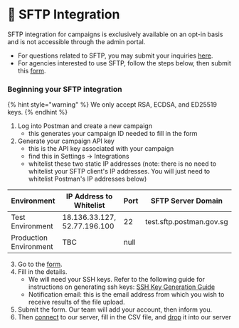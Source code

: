 # 📂 SFTP Integration

SFTP integration for campaigns is exclusively available on an opt-in basis and is not accessible through the admin portal.&#x20;

* For questions related to SFTP, you may submit your inquiries [here](https://form.gov.sg/657025a2d2bd350012c82eb0).&#x20;
* For agencies interested to use SFTP, follow the steps below, then submit this [form](https://go.gov.sg/sftp-interest-form).

### Beginning your SFTP integration

{% hint style="warning" %}
We only accept RSA, ECDSA, and ED25519 keys.
{% endhint %}

1. Log into Postman and create a new campaign
   * this generates your campaign ID needed to fill in the form
2. Generate your campaign API key
   * this is the API key associated with your campaign
   * find this in Settings -> Integrations
   * whitelist these two static IP addresses (note: there is no need to whitelist your SFTP client's IP addresses. You will just need to whitelist Postman's IP addresses below)

<table><thead><tr><th>Environment</th><th width="235">IP Address to Whitelist</th><th data-type="number">Port</th><th>SFTP Server Domain</th></tr></thead><tbody><tr><td>Test Environment</td><td>18.136.33.127, 52.77.196.100</td><td>22</td><td>test.sftp.postman.gov.sg</td></tr><tr><td>Production Environment</td><td>TBC</td><td>null</td><td></td></tr></tbody></table>

3. Go to the [form](https://go.gov.sg/sftp-interest-form).
4. Fill in the details.&#x20;
   * We will need your SSH keys. Refer to the following guide for instructions on generating ssh keys: [SSH Key Generation Guide](https://docs.oracle.com/en/cloud/cloud-at-customer/occ-get-started/generate-ssh-key-pair.html#GUID-8B9E7FCB-CEA3-4FB3-BF1A-FD3406A2432F)
   * Notification email: this is the email address from which you wish to receive results of the file upload.
5. Submit the form. Our team will add your account, then inform you.
6. Then [connect](https://guide-v2.postman.gov.sg/sftp/connecting-to-the-sftp-server) to our server, fill in the CSV file, and [drop](https://guide-v2.postman.gov.sg/sftp/sending-messages-via-sftp) it into our server

